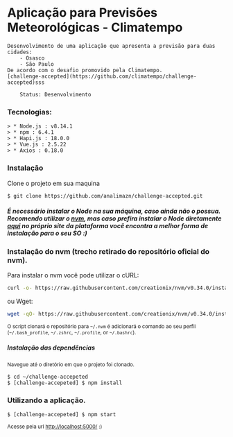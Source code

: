 # Aplicação para Previsões Meteorológicas - Climatempo 
    Desenvolvimento de uma aplicação que apresenta a previsão para duas cidades:
    	- Osasco
    	- São Paulo
    De acordo com o desafio promovido pela Climatempo.
    [challenge-accepted](https://github.com/climatempo/challenge-accepted)sss

```
    Status: Desenvolvimento
```

### Tecnologias:
	> * Node.js : v8.14.1
	> * npm : 6.4.1
	> * Hapi.js : 18.0.0
	> * Vue.js : 2.5.22
	> * Axios : 0.18.0


### Instalação

Clone o projeto em sua maquina

    $ git clone https://github.com/analimazn/challenge-accepted.git

##### É necessário instalar o Node na sua máquina, caso ainda não o possua. Recomendo utilizar o [nvm](https://github.com/creationix/nvm), mas caso prefira instalar o Node diretamente [aqui](https://nodejs.org/en/) no próprio site da plataforma você encontra a melhor forma de instalação para o seu SO :)

### Instalação do nvm (trecho retirado do repositório oficial do nvm).

Para instalar o nvm você pode utilizar o cURL:

```sh
curl -o- https://raw.githubusercontent.com/creationix/nvm/v0.34.0/install.sh | bash
```

ou Wget:

```sh
wget -qO- https://raw.githubusercontent.com/creationix/nvm/v0.34.0/install.sh | bash
```

<sub>O script clonará o repositório para `~/.nvm` é adicionará o comando ao seu perfil (`~/.bash_profile`, `~/.zshrc`, `~/.profile`, or `~/.bashrc`).</sub>

##### Instalação das dependências
<sub>Navegue até o diretório em que o projeto foi clonado.</sub>

    $ cd ~/challenge-accepeted
    $ [challenge-accepeted] $ npm install

### Utilizando a aplicação.
    $ [challenge-accepeted] $ npm start

<sub>Acesse pela url [http://localhost:5000/](http://localhost:5000/) :)</sub>

[Node]: <https://nodejs.org/en/>
[nvm]: <https://github.com/creationix/nvm>
[hapi.js]: <https://hapijs.com/>
[Vue.js]: <https://vuejs.org/>
[html5up]: <https://html5up.net/>